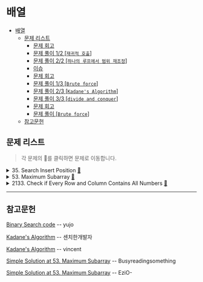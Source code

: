 # 배열

- [배열](#배열)
  - [문제 리스트](#문제-리스트)
    - [문제 회고](#문제-회고)
    - [문제 풀이 1/2 [`재귀적 호출`]](#문제-풀이-12-재귀적-호출)
    - [문제 풀이 2/2 [`하나의 루프에서 범위 재조정`]](#문제-풀이-22-하나의-루프에서-범위-재조정)
    - [이슈](#이슈)
    - [문제 회고](#문제-회고-1)
    - [문제 풀이 1/3 [`Brute force`]](#문제-풀이-13-brute-force)
    - [문제 풀이 2/3 [`Kadane's Algorithm`]](#문제-풀이-23-kadanes-algorithm)
    - [문제 풀이 3/3 [`divide and conquer`]](#문제-풀이-33-divide-and-conquer)
    - [문제 회고](#문제-회고-2)
    - [문제 풀이 [`Brute force`]](#문제-풀이-brute-force)
  - [참고문헌](#참고문헌)

## 문제 리스트

> 각 문제의 👊를 클릭하면 문제로 이동합니다.

<details>
<summary>
  35. Search Insert Position
  <a href="https://leetcode.com/problems/search-insert-position/">👊</a>
</summary>

### 문제 회고

문제 조건에 시간 복잡도 `O(log n)`을 만족하라고 나와있었다.

즉, 이진 탐색 트리를 사용해서 풀어야했다.

이진 탐색 트리를 구현한 코드를 참고해서 
문제에서 요구하는 결과값을 도출할 수 있게 약간의 수정만 하면된다고 생각했다.
<br/>

트리의 하나의 노드를 구현체로 만들어 재귀적으로 호출하는 풀이를 봤는데, 상당히 구현해놓을 함수가 많았다.

이는 트리 주제때 확인하기로 하고, 현재로써 간단히 이진 탐색만 가능한 함수를 사용했다.

해당 문제가 Easy인 이유는 Input이 정렬된 배열이기 때문이라 보았다.

좀더 구현체를 활용한 코드들은 정렬되지 않은 배열일 때를 극복하는 경우라고 예상한다.

### 문제 풀이 1/2 [`재귀적 호출`]

<table>
  <tr>
    <th>풀이 설명</th>
    <th>코드</th>
  </tr>
  <tr>
    <td>
<pre>

    time: O(log n)

    1. 주어진 배열의 중간 인덱스값(이하 middle 값)가 
       target을 찾을때까지 루프를 돈다.
    2. middle 값을 기준으로 target이 작은 범위냐 큰 범위냐에 있으면 
       그 반대편 범위는 탐색 대상에서 제외한다.
    3. 그렇게 범위를 재조정했으면, 
       범위 안에서 middle 값을 찾아 target을 계속 찾는다.
</pre>
    </td>
    <td>
<pre>

```js
/**
* @param {number[]} nums
* @param {number} target
* @return {number}
*/
var searchInsert = function(nums, target) {
  var binarySearch = function(startIdx, endIdx, target){  
    while(startIdx <= endIdx){
      const midIdx = startIdx + Math.floor((endIdx - startIdx) / 2);

      if(nums[midIdx] === target)
        return midIdx;

      if(nums[midIdx] < target)      
        return binarySearch(midIdx + 1, endIdx, target);
      else      
        return binarySearch(startIdx, midIdx - 1, target);
    }
  
    return startIdx;
  }
  const endIdx = nums.length - 1;
  return binarySearch(startIdx=0, endIdx, target);
};
```
</pre>
    </td>
  </tr>
</table>

### 문제 풀이 2/2 [`하나의 루프에서 범위 재조정`]

좀 더 이해하기 쉬운 풀이이다.

<table>
  <tr>
    <th>풀이 설명</th>
    <th>코드</th>
  </tr>
  <tr>
    <td>
<pre>

    time: O(log n) 
    
      🤔 (확실하지 않다.)    
</pre>
    </td>
    <td>
<pre>

```js
/**
 * @param {number[]} nums
 * @param {number} target
 * @return {number}
 */
var binarySearch = function(sortedArr, target){
  let startIdx = 0;
  let endIdx = sortedArr.length - 1;
  
  while(startIdx <= endIdx){
    const midIdx = startIdx + Math.floor((endIdx - startIdx) / 2);
    
    if(sortedArr[midIdx] === target)
      return midIdx;
    
    if(sortedArr[midIdx] < target)
      startIdx = midIdx + 1;
    else
      endIdx = midIdx - 1;
  }
  
  return startIdx;
}

var searchInsert = function(nums, target) {
  return binarySearch(nums, target);
};
```
</pre>
    </td>
  </tr>
</table>


### 이슈
하지만, 수행 시간에서 차이가 극명했다.

🤔 코드를 확인해보면 후자의 풀이도 이진 탐색 풀이는 맞다고 판단되지만, 
수행 시간에서 차이가 이렇게 나는 원인이 궁금하다.

<table>
  <tr>
    <th>재귀적 호출</th>
    <th>하나의 루프에서 범위 재조정</th>
  </tr>
  <tr>
    <td>
      <img src="assets/1stRuntimeCompare(1).jpg">
    </td>
    <td>
      <img src="assets/1stRuntimeCompare(2).jpg">
    </td>
  </tr>
</table>

</details>

<details>
<summary>
  53. Maximum Subarray
  <a href="https://leetcode.com/problems/maximum-subarray/">👊</a>
</summary>

### 문제 회고

이 문제는 접근 방법이 떠오르지 않았다.

여러 풀이를 참고하였고, [문제 풀이 2/3](#문제-풀이-23-kadanes-algorithm)의 가장 직관적인 풀이를 찾아내었다.

### 문제 풀이 1/3 [`Brute force`]

본 `Brute force`를 `O(n)`으로 간추린 알고리즘이 제일 많이 등장한 풀이이다.

하지만, 설명이 부자연스러울 정도로 필자는 제대로 이해하지 못했다.

<table>
  <tr>
    <th>풀이 설명</th>
    <th>코드</th>
  </tr>
  <tr>
    <td>
<pre>

    time:   O(n^2)

    Input:  [-2, 1, -3, 4, -1, 2, 1, -5, 4]
    Output: 6

    1. 루프에 따른 결과값을 확인해보면 이해가 편하다.

      i = 0 일때, 다른 배열 요소를 모두 순회하는데, 

      (현재요소 + 다음요소) vs 다음 요소
      에서 최댓값을 tempMax에 넣어둔다.

      (-2 + 1)    vs  1      tempMax = 1
      (1  + -3)   vs  -3     tempMax = -2
      (-2 + 4)    vs  4      tempMax = 4
      ...
      (5 + 1)     vs 1       tempMax = 6 

      tempMax를 가산기와 헷갈리면 안된다.

    2. 이 계산 과정중의 최댓값은 또 따로 빼둔다.

        max = 6
</pre>
    </td>
    <td>
<pre>

```js
/**
 * @param {number[]} nums
 * @return {number}
 */
var maxSubArray = function(nums) {  
  let max = nums[0];
  
  for(let i = 0; i < nums.length; i++){
    let tempMax = nums[i];
        
    for(let j = i + 1; j < nums.length; j++){    
      tempMax = Math.max(tempMax + nums[j], nums[j]);
      max = Math.max(tempMax, max);      
    }    
  }
  
  return max;
};
```
</pre>
    </td>
  </tr>  
</table>

### 문제 풀이 2/3 [`Kadane's Algorithm`]

배열 챕터에 등장한 풀이법이다.

**알고리즘 설명**

`Kadane's Algorithm`은 

    수열에서 각 수들을 더했을때 가장 큰 수가 나오는 연속된 부분(최대 부분합)을 찾는 알고리즘이다.

<table>
  <tr>
    <td width="50%">
      <img src="https://miro.medium.com/max/1400/1*0T4vufD3IKkBLC895NNtkA.png">
    </td>
    <td>
      <p>풀이의 핵심은</p>
<pre><code>수열의 요소별 최대 부분합은
이전 요소의 최대 부분합이 반영된 결과값인 것이다.</code></pre>
    </td>
  </tr>
</table>

최대 부분합은 이렇게

1. `이전 요소의 최대 부분합` + `현재 요소의 최대 부분합`하여 연장할지,
2. 또는, `현재 요소의 최대 부분합`으로 초기화할지 선택하면 된다.

<table>
  <tr>
    <th>풀이 설명</th>
    <th>코드</th>
  </tr>
  <tr>
    <td>
<pre>

    time: O(n)

위 알고리즘 설명으로 대체한다.

</pre>
    </td>
    <td>
<pre>

```js
/**
 * @param {number[]} nums
 * @return {number}
 */
var maxSubArray = function(nums) {  
  for(let i = 1; i < nums.length; i++){
    nums[i] = Math.max(
      nums[i],
      nums[i] + nums[i - 1]
    )    
  }
  
  return Math.max(...nums);
};
```
</pre>
    </td>
  </tr>
</table>

### 문제 풀이 3/3 [`divide and conquer`]

`Follow up`에 기술된 추가 조건이다. `DP`를 익힌 후에 다시 한번 풀어보도록 하자.

```js
```

</details>

<details>
<summary>
  2133. Check if Every Row and Column Contains All Numbers
  <a href="https://leetcode.com/problems/check-if-every-row-and-column-contains-all-numbers/">👊</a>
</summary>

### 문제 회고
원래 [79. Word Search](https://leetcode.com/problems/word-search/)가 발표 문제였지만, 난이도 조정이 필요하다 생각하였다.

따라서, 위 문제와 유사하지만 난이도 조정된 문제를 
`Related Topics`에 `Array`, `Metrix`와 `Easy`태그를 더해 찾았다.

### 문제 풀이 [`Brute force`]

    row를 하나의 배열이라 할때,
    길이가 3이면, row에는 1, 2, 3이 배열의 요소로 들어있어야한다.

    col도 마찬가지다.

<table>
  <tr>
    <th colspan="2">예시 사진</th>
  </tr>
  <tr align="center">
    <td><small>Pass</small></td>
    <td><small>Non-pass</small></td>
  </tr>
  <tr align="center">
    <td>      
      <img src="https://assets.leetcode.com/uploads/2021/12/21/example1drawio.png">
    </td>
    <td>
      <img src="https://assets.leetcode.com/uploads/2021/12/21/example2drawio.png">
    </td>
  </tr>
  <tr>
    <th>풀이 설명</th>
    <th>코드</th>
  </tr>
  <tr>
  <td>
<pre>

    time:   O(n^2)

    1. row와 col(이하 line이라 통칭)을 검증할 숫자(validateNum)는 그 요소들의 합이다.
       요소의 합 6을 기준으로 1, 2, 3을 빼면서 0이 되어야 검증된 line이다.

    2. 이때, 이러한 테스트 케이스가 있었다.

        [
          [2, 1, 3],
          [2, 3, 1],
          [2, 2, 2]
        ]

        즉, validateNum을 통과하지만, 1, 2, 3의 요소가 모두 들어있지 않다.
        때문에, isSameElement 함수는 
          배열을 Set화 시킬때 길이와 배열의 길이를 비교해서 이를 극복한다.

    3. 또한, col의 요소들을 비교하기 위해 col마다 배열화 시켜야했다.
       때문에, matrix를 회전하여, 해당 데이터 또한 활용하였다.
</pre>
  </td>
  <td>
<pre>

```js
var checkValid = function(matrix) {
  
  // +++ Function
  const isSameElement = (arr) => new Set(arr).size !== matrix.length;
  
  const rotateMatrix = (matrix) => {
    const result = [];
    
    for(let row = 0; row < matrix.length; row++){      
      let rotateRow = [];
      
      for(let col = 0; col < matrix.length; col++)
        rotateRow.push(matrix[col][row])

      result.push(rotateRow);
    }
    
    return result;
  }
  
  // +++ Start
  const validateNum = matrix[0].reduce((a, b) => a + b, 0);  
  const rotatedMatrix = rotateMatrix(matrix);
  
  
  for(let row = 0; row < matrix.length; row++){
    if(isSameElement(matrix[row]))
      return false;
    
    if(isSameElement(rotatedMatrix[row))
      return false;
    
    let rowRange = validateNum;
    let colRange = validateNum;

    for(let col = 0; col < matrix.length; col++){      
      rowRange = rowRange - matrix[row][col];
      colRange = colRange - matrix[col][row];
    }

    if(rowRange || colRange)
      return false;
  }
  
  return true;
}
```
</pre>
  </td>
  </tr>
</table>

</details>
<hr/>

## 참고문헌

[Binary Search code](https://velog.io/@yujo/JS이진-탐색Binary-Search) -- yujo

[Kadane's Algorithm](https://kplog.tistory.com/273) -- 센치한개발자

[Kadane's Algorithm](https://medium.com/@vdongbin/kadanes-algorithm-카데인-알고리즘-acbc8c279f29) -- vincent

[Simple Solution at 53. Maximum Subarray](https://leetcode.com/problems/maximum-subarray/discuss/164670/JavaScript-Solution-Comparisons) -- Busyreadingsomething

[Simple Solution at 53. Maximum Subarray](https://leetcode.com/problems/maximum-subarray/discuss/1152811/Kadane's-Algorithm-Javascript) -- EziO-